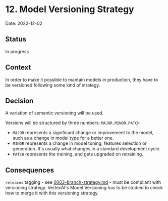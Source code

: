 # 12. Model Versioning Strategy

Date: 2022-12-02

## Status

In progress

## Context

In order to make it possible to mantain models in production, they have to be versioned following some kind of strategy.

## Decision

A variation of semantic versioning will be used.

Versions will be structured by three numbers: `MAJOR.MINOR.PATCH`
- `MAJOR` represents a significant change or improvement to the model, such as a change in model type for a better one.
- `MINOR` represents a change in model tuning, features selection or generation. It's usually what changes in a standard
development cycle.
- `PATCH` represents the training, and gets upgraded on retraining.

## Consequences

`releases` tagging - see [0003-branch-strategy.md](0003-branch-strategy.md) - must be compliant with versioning strategy.
VertexAI's Model Versioning has to be studied to check how to merge it with this versioning strategy.
